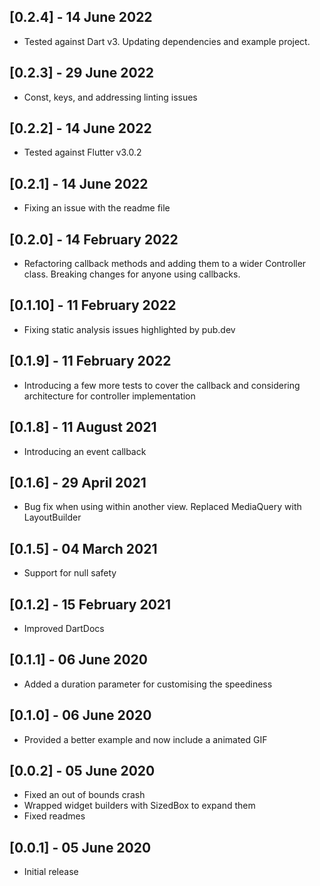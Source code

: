 ## [0.2.4] - 14 June 2022

* Tested against Dart v3. Updating dependencies and example project.

## [0.2.3] - 29 June 2022

* Const, keys, and addressing linting issues

## [0.2.2] - 14 June 2022

* Tested against Flutter v3.0.2

## [0.2.1] - 14 June 2022

* Fixing an issue with the readme file

## [0.2.0] - 14 February 2022

* Refactoring callback methods and adding them to a wider Controller class. Breaking changes for anyone using callbacks.

## [0.1.10] - 11 February 2022

* Fixing static analysis issues highlighted by pub.dev

## [0.1.9] - 11 February 2022

* Introducing a few more tests to cover the callback and considering architecture for controller implementation

## [0.1.8] - 11 August 2021

* Introducing an event callback

## [0.1.6] - 29 April 2021

* Bug fix when using within another view. Replaced MediaQuery with LayoutBuilder

## [0.1.5] - 04 March 2021

* Support for null safety

## [0.1.2] - 15 February 2021

* Improved DartDocs

## [0.1.1] - 06 June 2020

* Added a duration parameter for customising the speediness

## [0.1.0] - 06 June 2020

* Provided a better example and now include a animated GIF

## [0.0.2] - 05 June 2020

* Fixed an out of bounds crash
* Wrapped widget builders with SizedBox to expand them
* Fixed readmes

## [0.0.1] - 05 June 2020

* Initial release

